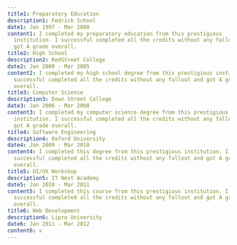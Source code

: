 ```yaml
---
title1: Preparatory Education
description1: Fedrick School
date1: Jan 1997 - Mar 2000
content1: I completed my preparatory education from this prestigious
  institution. I successful completed all the credits without any fallout and
  got A grade overall.
title2: High School
description2: RedStreet College
date2: Jan 2000 - Mar 2005
content2: I completed my high school degree from this prestigious institution. I
  successful completed all the credits without any fallout and got A grade
  overall.
title3: Computer Science
description3: Down Street College
date3: Jan 2006 - Mar 2008
content3: I completed my computer science degree from this prestigious
  institution. I successful completed all the credits without any fallout and
  got A grade overall.
title4: Software Engineering
description4: Oxford University
date4: Jan 2009 - Mar 2010
content4: I completed this degree from this prestigious institution. I
  successful completed all the credits without any fallout and got A grade
  overall.
title5: UI/UX Workshop
description5: IT Next Academy
date5: Jan 2010 - Mar 2011
content5: I completed this course from this prestigious institution. I
  successful completed all the credits without any fallout and got A grade
  overall.
title6: Web Development
description6: Lipro University
date6: Jan 2011 - Mar 2012
content6: v
---
```

